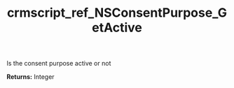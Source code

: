 ﻿---
title: crmscript_ref_NSConsentPurpose_GetActive
description: Integer NSConsentPurpose.GetActive()
intellisense: NSConsentPurpose.GetActive
keywords: NSConsentPurpose, GetActive
so.topic: reference
---

Is the consent purpose active or not

**Returns:** Integer


